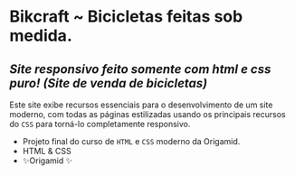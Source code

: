 # Bikcraft ~ Bicicletas feitas sob medida.

## _Site responsivo feito somente com html e css puro! (Site de venda de bicicletas)_

Este site exibe recursos essenciais para o desenvolvimento de um site moderno, com todas as páginas estilizadas usando os principais recursos do `CSS` para torná-lo completamente responsivo.

- Projeto final do curso de `HTML` e `CSS` moderno da Origamid.
- HTML & CSS
- ✨Origamid ✨
